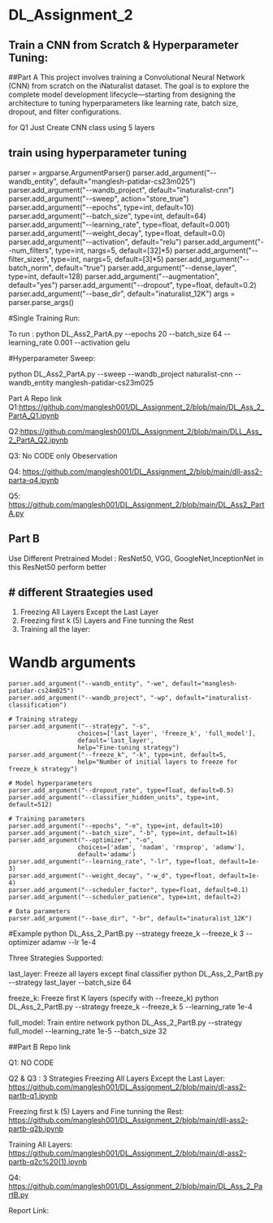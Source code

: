 # DL_Assignment_2
##  Train a CNN from Scratch & Hyperparameter Tuning:
##Part A
This project involves training a Convolutional Neural Network (CNN) from scratch on the iNaturalist dataset. The goal is to explore the complete model development lifecycle—starting from designing the architecture to tuning hyperparameters like learning rate, batch size, dropout, and filter configurations.

for Q1  Just Create CNN class using 5 layers 

## train using hyperparameter tuning 
   parser = argparse.ArgumentParser()
    parser.add_argument("--wandb_entity", default="manglesh-patidar-cs23m025")
    parser.add_argument("--wandb_project", default="inaturalist-cnn")
    parser.add_argument("--sweep", action="store_true")
    parser.add_argument("--epochs", type=int, default=10)
    parser.add_argument("--batch_size", type=int, default=64)
    parser.add_argument("--learning_rate", type=float, default=0.001)
    parser.add_argument("--weight_decay", type=float, default=0.0)
    parser.add_argument("--activation", default="relu")
    parser.add_argument("--num_filters", type=int, nargs=5, default=[32]*5)
    parser.add_argument("--filter_sizes", type=int, nargs=5, default=[3]*5)
    parser.add_argument("--batch_norm", default="true")
    parser.add_argument("--dense_layer", type=int, default=128)
    parser.add_argument("--augmentation", default="yes")
    parser.add_argument("--dropout", type=float, default=0.2)
    parser.add_argument("--base_dir", default="inaturalist_12K")
    args = parser.parse_args()
    
#Single Training Run:
    
To run :
python DL_Ass2_PartA.py --epochs 20 --batch_size 64 --learning_rate 0.001 --activation gelu

#Hyperparameter Sweep:

python DL_Ass2_PartA.py --sweep --wandb_project naturalist-cnn  --wandb_entity manglesh-patidar-cs23m025


Part A Repo link
Q1:https://github.com/manglesh001/DL_Assignment_2/blob/main/DL_Ass_2_PartA_Q1.ipynb

Q2:https://github.com/manglesh001/DL_Assignment_2/blob/main/DLL_Ass_2_PartA_Q2.ipynb

Q3: No CODE only Obeservation

Q4: https://github.com/manglesh001/DL_Assignment_2/blob/main/dll-ass2-parta-q4.ipynb

Q5: https://github.com/manglesh001/DL_Assignment_2/blob/main/DL_Ass2_PartA.py





## Part B
Use Different Pretrained Model : ResNet50, VGG, GoogleNet,InceptionNet
in this ResNet50 perform better

## # different Straategies used 
1. Freezing All Layers Except the Last Layer
2. Freezing  first k (5) Layers and Fine tunning  the Rest
3. Training all the layer:

  # Wandb arguments
    parser.add_argument("--wandb_entity", "-we", default="manglesh-patidar-cs24m025")
    parser.add_argument("--wandb_project", "-wp", default="inaturalist-classification")
    
    # Training strategy
    parser.add_argument("--strategy", "-s", 
                       choices=['last_layer', 'freeze_k', 'full_model'],
                       default='last_layer',
                       help="Fine-tuning strategy")
    parser.add_argument("--freeze_k", "-k", type=int, default=5,
                       help="Number of initial layers to freeze for freeze_k strategy")
    
    # Model hyperparameters
    parser.add_argument("--dropout_rate", type=float, default=0.5)
    parser.add_argument("--classifier_hidden_units", type=int, default=512)
    
    # Training parameters
    parser.add_argument("--epochs", "-e", type=int, default=10)
    parser.add_argument("--batch_size", "-b", type=int, default=16)
    parser.add_argument("--optimizer", "-o", 
                       choices=['adam', 'nadam', 'rmsprop', 'adamw'],
                       default='adamw')
    parser.add_argument("--learning_rate", "-lr", type=float, default=1e-3)
    parser.add_argument("--weight_decay", "-w_d", type=float, default=1e-4)
    parser.add_argument("--scheduler_factor", type=float, default=0.1)
    parser.add_argument("--scheduler_patience", type=int, default=2)
    
    # Data parameters
    parser.add_argument("--base_dir", "-br", default="inaturalist_12K")


#Example
python DL_Ass_2_PartB.py --strategy freeze_k --freeze_k 3 --optimizer adamw --lr 1e-4

Three Strategies Supported:

last_layer: Freeze all layers except final classifier
python  DL_Ass_2_PartB.py --strategy last_layer --batch_size 64

freeze_k: Freeze first K layers (specify with --freeze_k)
python  DL_Ass_2_PartB.py --strategy freeze_k --freeze_k 5 --learning_rate 1e-4

full_model: Train entire network
python  DL_Ass_2_PartB.py --strategy full_model --learning_rate 1e-5 --batch_size 32


##Part B Repo link

Q1: NO CODE

Q2 & Q3 :  3 Strategies
Freezing All Layers Except the Last Layer: 
https://github.com/manglesh001/DL_Assignment_2/blob/main/dl-ass2-partb-q1.ipynb

Freezing  first k (5) Layers and Fine tunning  the Rest:
https://github.com/manglesh001/DL_Assignment_2/blob/main/dll-ass2-partb-q2b.ipynb

Training All Layers:
https://github.com/manglesh001/DL_Assignment_2/blob/main/dl-ass2-partb-q2c%20(1).ipynb


Q4:  https://github.com/manglesh001/DL_Assignment_2/blob/main/DL_Ass_2_PartB.py



Report Link: 


